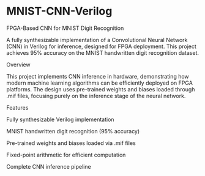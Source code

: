 # MNIST-CNN-Verilog

FPGA-Based CNN for MNIST Digit Recognition

A fully synthesizable implementation of a Convolutional Neural Network (CNN) in Verilog for inference, designed for FPGA deployment. This project achieves 95% accuracy on the MNIST handwritten digit recognition dataset.

Overview

This project implements CNN inference in hardware, demonstrating how modern machine learning algorithms can be efficiently deployed on FPGA platforms. The design uses pre-trained weights and biases loaded through .mif files, focusing purely on the inference stage of the neural network.

Features

Fully synthesizable Verilog implementation

MNIST handwritten digit recognition (95% accuracy)

Pre-trained weights and biases loaded via .mif files

Fixed-point arithmetic for efficient computation

Complete CNN inference pipeline
